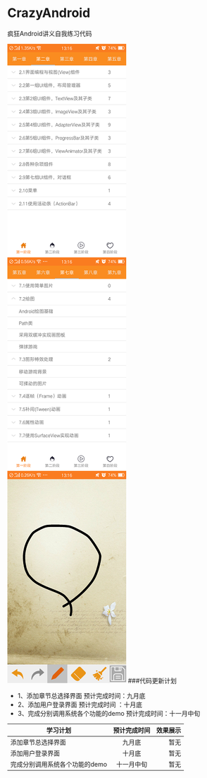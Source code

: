 # CrazyAndroid
疯狂Android讲义自我练习代码</br>

![实例1](https://github.com/coding404/CrazyAndroid/blob/master/preview/Screenshot_2017-04-24-13-16-25-90.png "这是第一个示例图片")
![实例2](https://github.com/coding404/CrazyAndroid/blob/master/preview/Screenshot_2017-04-24-13-16-38-47.png "这是第二个示例图片")
![实例3](https://github.com/coding404/CrazyAndroid/blob/master/preview/Screenshot_2017-04-24-13-16-46-59.png "这是第三个示例图片")
###代码更新计划
* 1、添加章节总选择界面 
预计完成时间：九月底
* 2、添加用户登录界面 
预计完成时间 ：十月底
* 3、完成分别调用系统各个功能的demo 
预计完成时间：十一月中旬

|       学习计划      |    预计完成时间   |     效果展示     |
| ------------------- |:-----------------:| ----------------:|
| 添加章节总选择界面 | 九月底 | 暂无 |
| 添加用户登录界面 | 十月底 | 暂无 |
| 完成分别调用系统各个功能的demo | 十一月中旬 | 暂无 |
